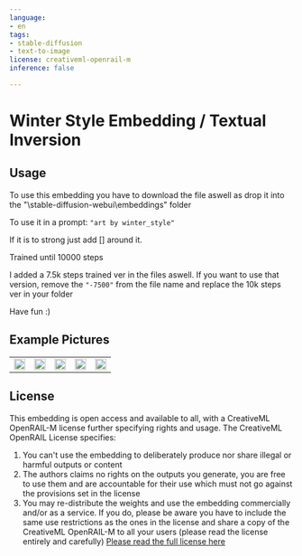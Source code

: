 ```yaml
---
language:
- en
tags:
- stable-diffusion
- text-to-image
license: creativeml-openrail-m
inference: false

---
```


# Winter Style Embedding / Textual Inversion

## Usage
To use this embedding you have to download the file aswell as drop it into the "\stable-diffusion-webui\embeddings" folder

To use it in a prompt: ```"art by winter_style"```

If it is to strong just add [] around it.

Trained until 10000 steps

I added a 7.5k steps trained ver in the files aswell. If you want to use that version, remove the ```"-7500"``` from the file name and replace the 10k steps ver in your folder

Have fun :)

## Example Pictures

<table>
  <tr>
    <td><img src=https://i.imgur.com/oVqfSZ2.png width=100% height=100%/></td>
    <td><img src=https://i.imgur.com/p0cslGJ.png width=100% height=100%/></td>
    <td><img src=https://i.imgur.com/LJmGvsc.png width=100% height=100%/></td>
    <td><img src=https://i.imgur.com/T4I0gFQ.png width=100% height=100%/></td>
    <td><img src=https://i.imgur.com/hzfmsA8.png width=100% height=100%/></td>
   </tr>
</table>

## License

This embedding is open access and available to all, with a CreativeML OpenRAIL-M license further specifying rights and usage.
The CreativeML OpenRAIL License specifies: 

1. You can't use the embedding to deliberately produce nor share illegal or harmful outputs or content 
2. The authors claims no rights on the outputs you generate, you are free to use them and are accountable for their use which must not go against the provisions set in the license
3. You may re-distribute the weights and use the embedding commercially and/or as a service. If you do, please be aware you have to include the same use restrictions as the ones in the license and share a copy of the CreativeML OpenRAIL-M to all your users (please read the license entirely and carefully)
[Please read the full license here](https://huggingface.co/spaces/CompVis/stable-diffusion-license)